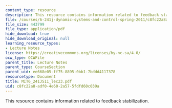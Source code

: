 ```yaml
---
content_type: resource
description: This resource contains information related to feedback stabilization.
file: /courses/6-241j-dynamic-systems-and-control-spring-2011/c8fc22a8adf04e602a575fdfd60c039a_MIT6_241JS11_lec23.pdf
file_size: 443799
file_type: application/pdf
hide_download: true
hide_download_original: null
learning_resource_types:
- Lecture Notes
license: https://creativecommons.org/licenses/by-nc-sa/4.0/
ocw_type: OCWFile
parent_title: Lecture Notes
parent_type: CourseSection
parent_uid: ee668e05-ff75-8895-0bb1-7bddd4117378
resourcetype: Document
title: MIT6_241JS11_lec23.pdf
uid: c8fc22a8-adf0-4e60-2a57-5fdfd60c039a
---
```

This resource contains information related to feedback stabilization.